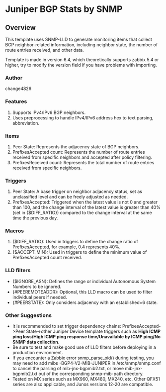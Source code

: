 
# Juniper BGP Stats by SNMP

## Overview

This template uses SNMP-LLD to generate monitoring items that collect BGP neighbor-related information, including neighbor state, the number of route entries received, and other data.

Template is made in version 6.4, which theoretically supports zabbix 5.4 or higher, try to modify the version field if you have problems with importing.

### Author
change4826

### Features

1. Supports IPv4/IPv6 BGP neighbors.
2. Uses preprocessing to handle IPv4/IPv6 address hex to text parsing, abbreviation.

### Items

1. Peer State: Represents the adjacency state of BGP neighbors.
2. PrefixesAccepted count: Represents the number of route entries received from specific neighbors and accepted after policy filtering.
3. PrefixesReceived count: Represents the total number of route entries received from specific neighbors.

### Triggers

1. Peer State: A base trigger on neighbor adjacency status, set as unclassified level and can be freely adjusted as needed.
2. PrefixesAccepted: Triggered when the latest value is not 0 and greater than 100, and the change interval of the latest value is greater than 40% (set in {$DIFF_RATIO}) compared to the change interval at the same time the previous day.

### Macros

1. {$DIFF_RATIO}: Used in triggers to define the change ratio of PrefixesAccepted, for example, 0.4 represents 40%.
2. {$ACCEPT_MIN}: Used in triggers to define the minimum value of PrefixesAccepted count received.

### LLD filters

- {$IGNORE_ASN}: Defines the range or individual Autonomous System Numbers to be ignored.
- {#PEEREMOTEADDR}: Optional, this LLD macro can be used to filter individual peers if needed.
- {#PEERSTATE}: Only considers adjacency with an established=6 state.

### Other Suggestions

- It is recommended to set trigger dependency chains: PrefixesAccepted->Peer State->other Juniper Device template triggers such as **High ICMP ping loss/High ICMP ping response time/Unavailable by ICMP ping/No SNMP data collection**.
- Be sure to test and make good use of LLD filters before deploying in a production environment.
- If you encounter a Zabbix error snmp_parse_oid() during testing, you may need to add mibs -BGP4-V2-MIB-JUNIPER in /etc/snmp/snmp.conf to cancel the parsing of mib-jnx-bgpmib2.txt, or move mib-jnx-bgpmib2.txt out of the corresponding snmp-mib-path directory.
- Tested on MX series such as MX960, MX480, MX240, etc. Other QFX51 series are also applicable, and Junos versions 12-20 are compatible.
